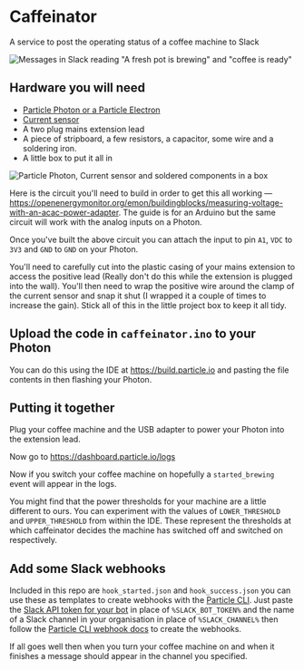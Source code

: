 # Caffeinator

A service to post the operating status of a coffee machine to Slack

![Messages in Slack reading "A fresh pot is brewing" and "coffee is ready"](https://cloud.githubusercontent.com/assets/122096/17547522/8c362d80-5edf-11e6-9127-2c99238333f9.gif)


## Hardware you will need

* [Particle Photon or a Particle Electron](https://www.particle.io/)
* [Current sensor](https://www.proto-pic.co.uk/non-invasive-current-sensor-30a.html)
* A two plug mains extension lead
* A piece of stripboard, a few resistors, a capacitor, some wire and a soldering iron.
* A little box to put it all in

![Particle Photon, Current sensor and soldered components in a box](https://cloud.githubusercontent.com/assets/122096/17547477/4a8c6e30-5edf-11e6-9ad7-8cfdd25eec01.jpg)

Here is the circuit you'll need to build in order to get this all working — https://openenergymonitor.org/emon/buildingblocks/measuring-voltage-with-an-acac-power-adapter. The guide is for an Arduino but the same circuit will work with the analog inputs on a Photon.

Once you've built the above circuit you can attach the input to pin `A1`, `VDC` to `3V3` and `GND` to `GND` on your Photon.

You'll need to carefully cut into the plastic casing of your mains extension to access the positive lead (Really don't do this while the extension is plugged into the wall). You'll then need to wrap the positive wire around the clamp of the current sensor and snap it shut (I wrapped it a couple of times to increase the gain). Stick all of this in the little project box to keep it all tidy.

## Upload the code in `caffeinator.ino` to your Photon

You can do this using the IDE at https://build.particle.io and pasting the file contents in then flashing your Photon.

## Putting it together

Plug your coffee machine and the USB adapter to power your Photon into the extension lead.

Now go to https://dashboard.particle.io/logs

Now if you switch your coffee machine on hopefully a `started_brewing` event will appear in the logs.

You might find that the power thresholds for your machine are a little different to ours. You can experiment with the values of `LOWER_THRESHOLD` and `UPPER_THRESHOLD` from within the IDE. These represent the thresholds at which caffeinator decides the machine has switched off and switched on respectively.

## Add some Slack webhooks

Included in this repo are `hook_started.json` and `hook_success.json` you can use these as templates to create webhooks with the [Particle CLI](https://docs.particle.io/reference/cli/). Just paste the [Slack API token for your bot](https://api.slack.com/bot-users) in place of `%SLACK_BOT_TOKEN%` and the name of a Slack channel in your organisation in place of `%SLACK_CHANNEL%` then follow the [Particle CLI webhook docs](https://docs.particle.io/reference/cli/#particle-webhook-create) to create the webhooks.

If all goes well then when you turn your coffee machine on and when it finishes a message should appear in the channel you specified.

